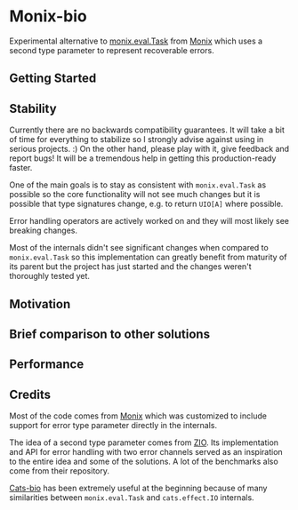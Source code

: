 # Monix-bio

Experimental alternative to [monix.eval.Task](https://monix.io/api/3.1/monix/eval/Task.html) from [Monix](https://github.com/monix/monix) which uses a second type parameter to represent recoverable errors.

## Getting Started

## Stability

Currently there are no backwards compatibility guarantees. It will take a bit of time for everything to stabilize so I strongly advise against using in serious projects. :) On the other hand, please play with it, give feedback and report bugs! It will be a tremendous help in getting this production-ready faster.

One of the main goals is to stay as consistent with `monix.eval.Task` as possible so the core functionality will not see much changes but it is possible that type signatures change, e.g. to return `UIO[A]` where possible. 

Error handling operators are actively worked on and they will most likely see breaking changes.

Most of the internals didn't see significant changes when compared to `monix.eval.Task` so this implementation can greatly benefit from maturity of its parent but the project has just started and the changes weren't thoroughly tested yet.

## Motivation

## Brief comparison to other solutions

## Performance

## Credits

Most of the code comes from [Monix](https://github.com/monix/monix) which was customized to include support for error type parameter directly in the internals.

The idea of a second type parameter comes from [ZIO](https://github.com/zio/zio). Its implementation and API for error handling with two error channels served as an inspiration to the entire idea and some of the solutions. A lot of the benchmarks also come from their repository.

[Cats-bio](https://github.com/LukaJCB/cats-bio) has been extremely useful at the beginning because of many similarities between `monix.eval.Task` and `cats.effect.IO` internals.
